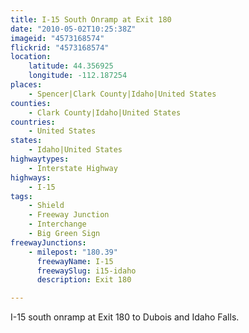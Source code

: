 ```yaml
---
title: I-15 South Onramp at Exit 180
date: "2010-05-02T10:25:38Z"
imageid: "4573168574"
flickrid: "4573168574"
location:
    latitude: 44.356925
    longitude: -112.187254
places:
    - Spencer|Clark County|Idaho|United States
counties:
    - Clark County|Idaho|United States
countries:
    - United States
states:
    - Idaho|United States
highwaytypes:
    - Interstate Highway
highways:
    - I-15
tags:
    - Shield
    - Freeway Junction
    - Interchange
    - Big Green Sign
freewayJunctions:
    - milepost: "180.39"
      freewayName: I-15
      freewaySlug: i15-idaho
      description: Exit 180

---
```

I-15 south onramp at Exit 180 to Dubois and Idaho Falls.